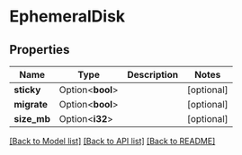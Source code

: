 # EphemeralDisk

## Properties

Name | Type | Description | Notes
------------ | ------------- | ------------- | -------------
**sticky** | Option<**bool**> |  | [optional]
**migrate** | Option<**bool**> |  | [optional]
**size_mb** | Option<**i32**> |  | [optional]

[[Back to Model list]](../README.md#documentation-for-models) [[Back to API list]](../README.md#documentation-for-api-endpoints) [[Back to README]](../README.md)



